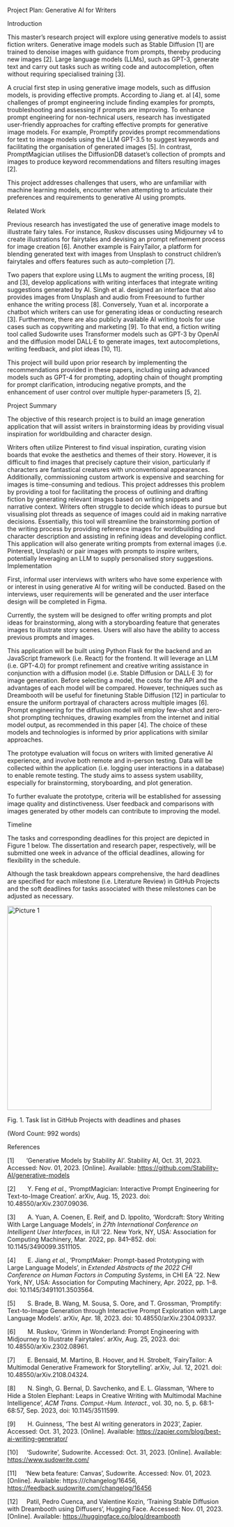 Project Plan: Generative AI for Writers

Introduction

This master’s research project will explore using generative models to assist fiction writers. Generative image models such as Stable Diffusion [1] are trained to denoise images with guidance from prompts, thereby producing new images [2].  Large language models (LLMs), such as GPT-3, generate text and carry out tasks such as writing code and autocompletion, often without requiring specialised training [3]. 

A crucial first step in using generative image models, such as diffusion models, is providing effective prompts. According to Jiang et. al [4], some challenges of prompt engineering include finding examples for prompts, troubleshooting and assessing if prompts are improving. To enhance prompt engineering for non-technical users, research has investigated user-friendly approaches for crafting effective prompts for generative image models. For example, Promptify provides prompt recommendations for text to image models using the LLM GPT-3.5 to suggest keywords and facilitating the organisation of generated images [5]. In contrast, PromptMagician utilises the DiffusionDB dataset’s collection of prompts and images to produce keyword recommendations and filters resulting images [2]. 

This project addresses challenges that users, who are unfamiliar with machine learning models, encounter when attempting to articulate their preferences and requirements to generative AI using prompts. 

Related Work

Previous research has investigated the use of generative image models to illustrate fairy tales. For instance, Ruskov discusses using Midjourney v4 to create illustrations for fairytales and devising an prompt refinement process for image creation [6]. Another example is FairyTailor, a platform for blending generated text with images from Unsplash to construct children’s fairytales and offers features such as auto-completion [7]. 

Two papers that explore using LLMs to augment the writing process, [8] and [3], develop applications with writing interfaces that integrate writing suggestions generated by AI. Singh et al. designed an interface that also provides images from Unsplash and audio from Freesound to further enhance the writing process [8]. Conversely, Yuan et al. incorporate a chatbot which writers can use for generating ideas or conducting research [3].  Furthermore, there are also publicly available AI writing tools for use cases such as copywriting and marketing [9]. To that end, a fiction writing tool called Sudowrite uses Transformer models such as GPT-3 by OpenAI and the diffusion model DALL·E to generate images, text autocompletions, writing feedback, and plot ideas [10, 11]. 
 
This project will build upon prior research by implementing the recommendations provided in these papers, including using advanced models such as GPT-4 for prompting, adopting chain of thought prompting for prompt clarification, introducing negative prompts, and the enhancement of user control over multiple hyper-parameters [5, 2].

Project Summary

The objective of this research project is to build an image generation application that will assist writers in brainstorming ideas by providing visual inspiration for worldbuilding and character design. 

Writers often utilize Pinterest to find visual inspiration, curating vision boards that evoke the aesthetics and themes of their story. However, it is difficult to find images that precisely capture their vision, particularly if characters are fantastical creatures with unconventional appearances. Additionally, commissioning custom artwork is expensive and searching for images is time-consuming and tedious. This project addresses this problem by providing a tool for facilitating the process of outlining and drafting fiction by generating relevant images based on writing snippets and narrative context. Writers often struggle to decide which ideas to pursue but visualising plot threads as sequence of images could aid in making narrative decisions.
Essentially, this tool will streamline the brainstorming portion of the writing process by providing reference images for worldbuilding and character description and assisting in refining ideas and developing conflict.
This application will also generate writing prompts from external images (i.e. Pinterest, Unsplash) or pair images with prompts to inspire writers, potentially leveraging an LLM to supply personalised story suggestions.
Implementation 

First, informal user interviews with writers who have some experience with or interest in using generative AI for writing will be conducted. Based on the interviews, user requirements will be generated and the user interface design will be completed in Figma. 

Currently, the system will be designed to offer writing prompts and plot ideas for brainstorming, along with a storyboarding feature that generates images to illustrate story scenes. Users will also have the ability to access previous prompts and images.

This application will be built using Python Flask for the backend and an JavaScript framework (i.e. React) for the frontend. It will leverage an LLM (i.e. GPT-4.0) for prompt refinement and creative writing assistance in conjunction with a diffusion model (i.e. Stable Diffusion or DALL·E 3) for image generation. Before selecting a model, the costs for the API and the advantages of each model will be compared. However, techniques such as Dreambooth will be useful for finetuning Stable Diffusion [12] in particular to ensure the uniform portrayal of characters across multiple images [6]. Prompt engineering for the diffusion model will employ few-shot and zero-shot prompting techniques, drawing examples from the internet and initial model output, as recommended in this paper [4]. The choice of these models and technologies is informed by prior applications with similar approaches.

The prototype evaluation will focus on writers with limited generative AI experience, and involve both remote and in-person testing. Data will be collected within the application (i.e. logging user interactions in a database) to enable remote testing. The study aims to assess system usability, especially for brainstorming, storyboarding, and plot generation.

To further evaluate the prototype, criteria will be established for assessing image quality and distinctiveness. User feedback and comparisons with images generated by other models can contribute to improving the model.  

Timeline

The tasks and corresponding deadlines for this project are depicted in Figure 1 below. The dissertation and research paper, respectively, will be submitted one week in advance of the official deadlines, allowing for flexibility in the schedule.

Although the task breakdown appears comprehensive, the hard deadlines are specified for each milestone (i.e. Literature Review) in GitHub Projects and the soft deadlines for tasks associated with these milestones can be adjusted as necessary. 

<img width="469" alt="Picture 1" src="https://github.com/Vis4Sense/student-projects/assets/66835338/ae42592e-6b63-46a8-b4bd-5966c0f4bea0">

Fig. 1. Task list in GitHub Projects with deadlines and phases

(Word Count: 992 words)

References

[1]       ‘Generative Models by Stability AI’. Stability AI, Oct. 31, 2023. Accessed: Nov. 01, 2023. [Online]. Available: https://github.com/Stability-AI/generative-models

[2]       Y. Feng *et al.*, ‘PromptMagician: Interactive Prompt Engineering for Text-to-Image Creation’. arXiv, Aug. 15, 2023. doi: 10.48550/arXiv.2307.09036.

[3]       A. Yuan, A. Coenen, E. Reif, and D. Ippolito, ‘Wordcraft: Story Writing With Large Language Models’, in *27th International Conference on Intelligent User Interfaces*, in IUI ’22. New York, NY, USA: Association for Computing Machinery, Mar. 2022, pp. 841–852. doi: 10.1145/3490099.3511105.

[4]       E. Jiang *et al.*, ‘PromptMaker: Prompt-based Prototyping with Large Language Models’, in *Extended Abstracts of the 2022 CHI Conference on Human Factors in Computing Systems*, in CHI EA ’22. New York, NY, USA: Association for Computing Machinery, Apr. 2022, pp. 1–8. doi: 10.1145/3491101.3503564.

[5]       S. Brade, B. Wang, M. Sousa, S. Oore, and T. Grossman, ‘Promptify: Text-to-Image Generation through Interactive Prompt Exploration with Large Language Models’. arXiv, Apr. 18, 2023. doi: 10.48550/arXiv.2304.09337.

[6]       M. Ruskov, ‘Grimm in Wonderland: Prompt Engineering with Midjourney to Illustrate Fairytales’. arXiv, Aug. 25, 2023. doi: 10.48550/arXiv.2302.08961.

[7]       E. Bensaid, M. Martino, B. Hoover, and H. Strobelt, ‘FairyTailor: A Multimodal Generative Framework for Storytelling’. arXiv, Jul. 12, 2021. doi: 10.48550/arXiv.2108.04324.

[8]       N. Singh, G. Bernal, D. Savchenko, and E. L. Glassman, ‘Where to Hide a Stolen Elephant: Leaps in Creative Writing with Multimodal Machine Intelligence’, *ACM Trans. Comput.-Hum. Interact.*, vol. 30, no. 5, p. 68:1-68:57, Sep. 2023, doi: 10.1145/3511599.

[9]       H. Guinness, ‘The best AI writing generators in 2023’, Zapier. Accessed: Oct. 31, 2023. [Online]. Available: https://zapier.com/blog/best-ai-writing-generator/

[10]     ‘Sudowrite’, Sudowrite. Accessed: Oct. 31, 2023. [Online]. Available: https://www.sudowrite.com/

[11]     ‘New beta feature: Canvas’, Sudowrite. Accessed: Nov. 01, 2023. [Online]. Available: https:///changelog/16456, https://feedback.sudowrite.com/changelog/16456

[12]     Patil, Pedro Cuenca, and Valentine Kozin, ‘Training Stable Diffusion with Dreambooth using Diffusers’, Hugging Face. Accessed: Nov. 01, 2023. [Online]. Available: https://huggingface.co/blog/dreambooth
